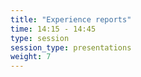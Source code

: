 ```yaml
---
title: "Experience reports"
time: 14:15 - 14:45
type: session
session_type: presentations
weight: 7
---
```

